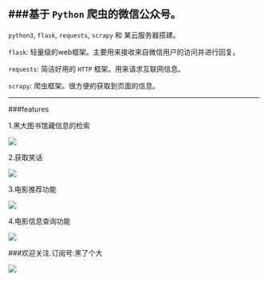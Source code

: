 
###基于 `Python` 爬虫的微信公众号。
---

`python3`, `flask`,  `requests`, `scrapy` 和 某云服务器搭建。

`flask`: 轻量级的web框架。主要用来接收来自微信用户的访问并进行回复。

`requests`: 简洁好用的 `HTTP` 框架。用来请求互联网信息。

`scrapy`: 爬虫框架。很方便的获取到页面的信息。

---
###features

1.黑大图书馆藏信息的检索<br/>

<img src="http://7xtdq2.com1.z0.glb.clouddn.com/S60813-215528.jpg"/>

2.获取笑话

<img src="http://7xtdq2.com1.z0.glb.clouddn.com/S60813-215427.jpg">
	
3.电影推荐功能

<img src="http://7xtdq2.com1.z0.glb.clouddn.com/S60813-215358.jpg">

4.电影信息查询功能

<img src="http://7xtdq2.com1.z0.glb.clouddn.com/S60813-220508.jpg">

###欢迎关注.订阅号:黑了个大

<img src="http://7xtdq2.com1.z0.glb.clouddn.com/qrcode_for_gh_308d7f1b8b3d_344.jpg">

